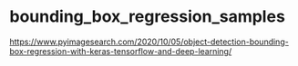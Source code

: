 # bounding_box_regression_samples
https://www.pyimagesearch.com/2020/10/05/object-detection-bounding-box-regression-with-keras-tensorflow-and-deep-learning/
